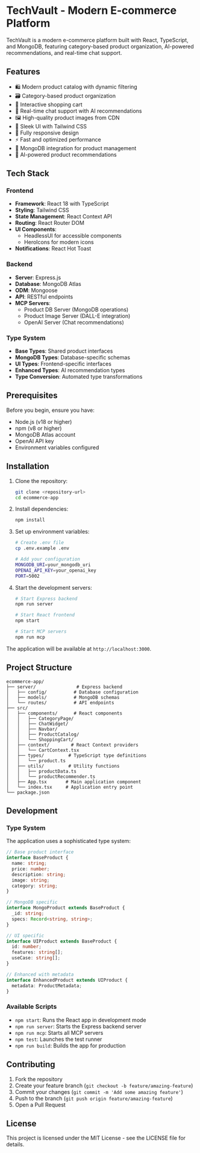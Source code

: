 # TechVault - Modern E-commerce Platform

TechVault is a modern e-commerce platform built with React, TypeScript, and MongoDB, featuring category-based product organization, AI-powered recommendations, and real-time chat support.

## Features

- 🛍️ Modern product catalog with dynamic filtering
- 🗃️ Category-based product organization
- 🛒 Interactive shopping cart
- 💬 Real-time chat support with AI recommendations
- 🖼️ High-quality product images from CDN
- 🎨 Sleek UI with Tailwind CSS
- 📱 Fully responsive design
- ⚡ Fast and optimized performance
- 🔄 MongoDB integration for product management
- 🤖 AI-powered product recommendations

## Tech Stack

### Frontend

- **Framework**: React 18 with TypeScript
- **Styling**: Tailwind CSS
- **State Management**: React Context API
- **Routing**: React Router DOM
- **UI Components**:
  - HeadlessUI for accessible components
  - HeroIcons for modern icons
- **Notifications**: React Hot Toast

### Backend

- **Server**: Express.js
- **Database**: MongoDB Atlas
- **ODM**: Mongoose
- **API**: RESTful endpoints
- **MCP Servers**:
  - Product DB Server (MongoDB operations)
  - Product Image Server (DALL-E integration)
  - OpenAI Server (Chat recommendations)

### Type System

- **Base Types**: Shared product interfaces
- **MongoDB Types**: Database-specific schemas
- **UI Types**: Frontend-specific interfaces
- **Enhanced Types**: AI recommendation types
- **Type Conversion**: Automated type transformations

## Prerequisites

Before you begin, ensure you have:

- Node.js (v18 or higher)
- npm (v8 or higher)
- MongoDB Atlas account
- OpenAI API key
- Environment variables configured

## Installation

1. Clone the repository:

   ```bash
   git clone <repository-url>
   cd ecommerce-app
   ```

2. Install dependencies:

   ```bash
   npm install
   ```

3. Set up environment variables:

   ```bash
   # Create .env file
   cp .env.example .env

   # Add your configuration
   MONGODB_URI=your_mongodb_uri
   OPENAI_API_KEY=your_openai_key
   PORT=5002
   ```

4. Start the development servers:

   ```bash
   # Start Express backend
   npm run server

   # Start React frontend
   npm start

   # Start MCP servers
   npm run mcp
   ```

The application will be available at `http://localhost:3000`.

## Project Structure

```
ecommerce-app/
├── server/               # Express backend
│   ├── config/          # Database configuration
│   ├── models/          # MongoDB schemas
│   └── routes/          # API endpoints
├── src/
│   ├── components/      # React components
│   │   ├── CategoryPage/
│   │   ├── ChatWidget/
│   │   ├── Navbar/
│   │   ├── ProductCatalog/
│   │   └── ShoppingCart/
│   ├── context/        # React Context providers
│   │   └── CartContext.tsx
│   ├── types/         # TypeScript type definitions
│   │   └── product.ts
│   ├── utils/         # Utility functions
│   │   ├── productData.ts
│   │   └── productRecommender.ts
│   ├── App.tsx       # Main application component
│   └── index.tsx     # Application entry point
└── package.json
```

## Development

### Type System

The application uses a sophisticated type system:

```typescript
// Base product interface
interface BaseProduct {
  name: string;
  price: number;
  description: string;
  image: string;
  category: string;
}

// MongoDB specific
interface MongoProduct extends BaseProduct {
  _id: string;
  specs: Record<string, string>;
}

// UI specific
interface UIProduct extends BaseProduct {
  id: number;
  features: string[];
  useCase: string[];
}

// Enhanced with metadata
interface EnhancedProduct extends UIProduct {
  metadata: ProductMetadata;
}
```

### Available Scripts

- `npm start`: Runs the React app in development mode
- `npm run server`: Starts the Express backend server
- `npm run mcp`: Starts all MCP servers
- `npm test`: Launches the test runner
- `npm run build`: Builds the app for production

## Contributing

1. Fork the repository
2. Create your feature branch (`git checkout -b feature/amazing-feature`)
3. Commit your changes (`git commit -m 'Add some amazing feature'`)
4. Push to the branch (`git push origin feature/amazing-feature`)
5. Open a Pull Request

## License

This project is licensed under the MIT License - see the LICENSE file for details.

